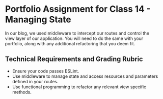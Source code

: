 # Portfolio Assignment for Class 14 - Managing State

In our blog, we used middleware to intercept our routes and control the view layer of our application. You will need to do the same with your portfolio, along with any additional refactoring that you deem fit.

## Technical Requirements and Grading Rubric
 - Ensure your code passes ESLint.
 - Use middleware to manage state and access resources and parameters defined in your routes.
 - Use functional programming to refactor any relevant view specific methods.
